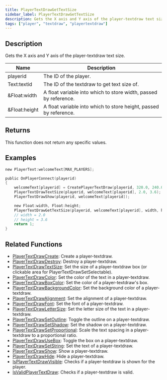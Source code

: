 ```yaml
---
title: PlayerTextDrawGetTextSize
sidebar_label: PlayerTextDrawGetTextSize
description: Gets the X axis and Y axis of the player-textdraw text size.
tags: ["player", "textdraw", "playertextdraw"]
---
```


<VersionWarn version='omp v1.1.0.2612' />

## Description

Gets the X axis and Y axis of the player-textdraw text size.

| Name          | Description                                                       |
| ------------- | ----------------------------------------------------------------- |
| playerid      | The ID of the player.                                             |
| Text:textid   | The ID of the textdraw to get text size of.                       |
| &Float:width  | A float variable into which to store width, passed by reference.  |
| &Float:height | A float variable into which to store height, passed by reference. |

## Returns

This function does not return any specific values.

## Examples

```c
new PlayerText:welcomeText[MAX_PLAYERS];

public OnPlayerConnect(playerid)
{
    welcomeText[playerid] = CreatePlayerTextDraw(playerid, 320.0, 240.0, "Welcome to my OPEN.MP server");
    PlayerTextDrawTextSize(playerid, welcomeText[playerid], 2.0, 3.6);
    PlayerTextDrawShow(playerid, welcomeText[playerid]);

    new Float:width, Float:height;
    PlayerTextDrawGetTextSize(playerid, welcomeText[playerid], width, height);
    // width = 2.0
    // height = 3.6
    return 1;
}
```

## Related Functions

- [PlayerTextDrawCreate](PlayerTextDrawCreate): Create a player-textdraw.
- [PlayerTextDrawDestroy](PlayerTextDrawDestroy): Destroy a player-textdraw.
- [PlayerTextDrawTextSize](PlayerTextDrawTextSize): Set the size of a player-textdraw box (or clickable area for PlayerTextDrawSetSelectable).
- [PlayerTextDrawColor](PlayerTextDrawColor): Set the color of the text in a player-textdraw.
- [PlayerTextDrawBoxColor](PlayerTextDrawBoxColor): Set the color of a player-textdraw's box.
- [PlayerTextDrawBackgroundColor](PlayerTextDrawBackgroundColor): Set the background color of a player-textdraw.
- [PlayerTextDrawAlignment](PlayerTextDrawAlignment): Set the alignment of a player-textdraw.
- [PlayerTextDrawFont](PlayerTextDrawFont): Set the font of a player-textdraw.
- [PlayerTextDrawLetterSize](PlayerTextDrawLetterSize): Set the letter size of the text in a player-textdraw.
- [PlayerTextDrawSetOutline](PlayerTextDrawSetOutline): Toggle the outline on a player-textdraw.
- [PlayerTextDrawSetShadow](PlayerTextDrawSetShadow): Set the shadow on a player-textdraw.
- [PlayerTextDrawSetProportional](PlayerTextDrawSetProportional): Scale the text spacing in a player-textdraw to a proportional ratio.
- [PlayerTextDrawUseBox](PlayerTextDrawUseBox): Toggle the box on a player-textdraw.
- [PlayerTextDrawSetString](PlayerTextDrawSetString): Set the text of a player-textdraw.
- [PlayerTextDrawShow](PlayerTextDrawShow): Show a player-textdraw.
- [PlayerTextDrawHide](PlayerTextDrawHide): Hide a player-textdraw.
- [IsPlayerTextDrawVisible](IsPlayerTextDrawVisible): Checks if a player-textdraw is shown for the player.
- [IsValidPlayerTextDraw](IsValidPlayerTextDraw): Checks if a player-textdraw is valid.
